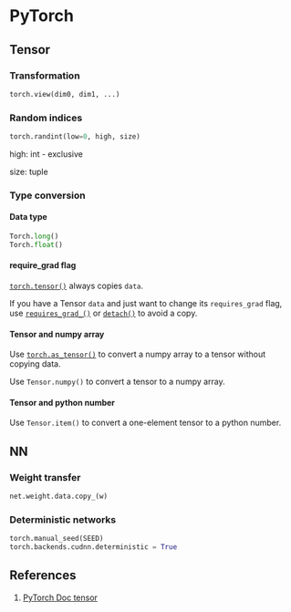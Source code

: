 # PyTorch

## Tensor

### Transformation

```python
torch.view(dim0, dim1, ...)
```

### Random indices

```python
torch.randint(low=0, high, size)
```

high: int - exclusive

size: tuple

### Type conversion

#### Data type

```python
Torch.long()
Torch.float()
```

#### require\_grad flag

[`torch.tensor()`](https://pytorch.org/docs/stable/generated/torch.tensor.html#torch.tensor) always copies `data`. 

If you have a Tensor `data` and just want to change its `requires_grad` flag, use [`requires_grad_()`](https://pytorch.org/docs/stable/tensors.html#torch.Tensor.requires_grad_) or [`detach()`](https://pytorch.org/docs/stable/autograd.html#torch.Tensor.detach) to avoid a copy. 

#### Tensor and numpy array

Use [`torch.as_tensor()`](https://pytorch.org/docs/stable/generated/torch.as_tensor.html#torch.as_tensor) to convert a numpy array to a tensor without copying data.

Use `Tensor.numpy()` to convert a tensor to a numpy array.

#### Tensor and python number

Use `Tensor.item()` to convert a one-element tensor to a python number.

## NN

### Weight transfer

```python
net.weight.data.copy_(w)
```

### Deterministic networks

```python
torch.manual_seed(SEED)
torch.backends.cudnn.deterministic = True
```

## References

1. [PyTorch Doc tensor](https://pytorch.org/docs/stable/tensors.html)

